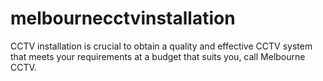 # melbournecctvinstallation
CCTV installation is crucial to obtain a quality and effective CCTV system that meets your requirements at a budget that suits you, call Melbourne CCTV.

